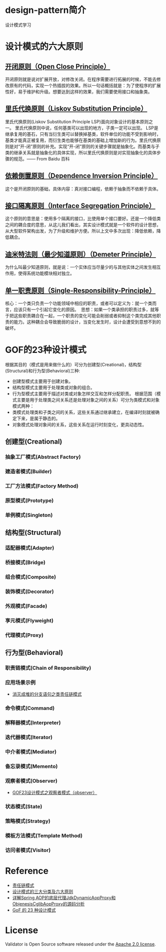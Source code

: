 # design-pattern简介
设计模式学习

# 设计模式的六大原则
## [开闭原则（Open Close Principle）](https://blog.csdn.net/lovelion/article/details/7537584)
开闭原则就是说对扩展开放，对修改关闭。在程序需要进行拓展的时候，不能去修改原有的代码，实现一个热插拔的效果。所以一句话概括就是：为了使程序的扩展性好，易于维护和升级。想要达到这样的效果，我们需要使用接口和抽象类。

## [里氏代换原则（Liskov Substitution Principle）](https://blog.csdn.net/lovelion/article/details/7540445)
里氏代换原则(Liskov Substitution Principle LSP)面向对象设计的基本原则之一。 里氏代换原则中说，任何基类可以出现的地方，子类一定可以出现。 LSP是继承复用的基石，只有当衍生类可以替换掉基类，软件单位的功能不受到影响时，基类才能真正被复用，而衍生类也能够在基类的基础上增加新的行为。里氏代换原则是对“开-闭”原则的补充。实现“开-闭”原则的关键步骤就是抽象化。而基类与子类的继承关系就是抽象化的具体实现，所以里氏代换原则是对实现抽象化的具体步骤的规范。—— From Baidu 百科

## [依赖倒置原则（Dependence Inversion Principle）](https://blog.csdn.net/lovelion/article/details/7562783)
这个是开闭原则的基础，具体内容：真对接口编程，依赖于抽象而不依赖于具体。

## [接口隔离原则（Interface Segregation Principle）](https://blog.csdn.net/lovelion/article/details/7562842)
这个原则的意思是：使用多个隔离的接口，比使用单个接口要好。还是一个降低类之间的耦合度的意思，从这儿我们看出，其实设计模式就是一个软件的设计思想，从大型软件架构出发，为了升级和维护方便。所以上文中多次出现：降低依赖，降低耦合。

## [迪米特法则（最少知道原则）（Demeter Principle）](https://blog.csdn.net/lovelion/article/details/7563445)
为什么叫最少知道原则，就是说：一个实体应当尽量少的与其他实体之间发生相互作用，使得系统功能模块相对独立。

## [单一职责原则（Single-Responsibility-Principle）](https://blog.csdn.net/lovelion/article/details/7536542)
核心：一个类只负责一个功能领域中相应的职责，或者可以定义为：就一个类而言，应该只有一个引起它变化的原因。 
思想：如果一个类承担的职责过多，就等于把这些职责耦合在一起，一个职责的变化可能会削弱或者抑制这个类完成其他职责的能力。这种耦合会导致脆弱的设计，当变化发生时，设计会遭受到意想不到的破坏。

# GOF的23种设计模式
根据其目的（模式是用来做什么的）可分为创建型(Creational)，结构型(Structural)和行为型(Behavioral)三种:
- 创建型模式主要用于创建对象。
- 结构型模式主要用于处理类或对象的组合。
- 行为型模式主要用于描述对类或对象怎样交互和怎样分配职责。
根据范围（模式主要是用于处理类之间关系还是处理对象之间的关系）可分为类模式和对象模式两种：
- 类模式处理类和子类之间的关系，这些关系通过继承建立，在编译时刻就被确定下来，是属于静态的。
- 对象模式处理对象间的关系，这些关系在运行时刻变化，更具动态性。

## 创建型(Creational)
### 抽象工厂模式(Abstract Factory)
### 建造者模式(Builder)
### 工厂方法模式(Factory Method)
### 原型模式(Prototype)
### 单例模式(Singleton)

## 结构型(Structural)
### 适配器模式(Adapter)
### 桥接模式(Bridge)
### 组合模式(Composite)
### 装饰模式(Decorator)
### 外观模式(Facade)
### 享元模式(Flyweight)
### 代理模式(Proxy)

## 行为型(Behavioral)
### 职责链模式(Chain of Responsibility)
### 应用场景示例
- [消灭成堆的分支语句之类责任链模式](https://my.oschina.net/redraiment/blog/105209)
### 命令模式(Command)
### 解释器模式(Interpreter)
### 迭代器模式(Iterator)
### 中介者模式(Mediator)
### 备忘录模式(Memento)
### 观察者模式(Observer)
- [GOF23设计模式之观察者模式（observer）](https://www.cnblogs.com/cao-lei/p/8334075.html)
### 状态模式(State)
### 策略模式(Strategy)
### 模板方法模式(Template Method)
### 访问者模式(Visitor)

# Reference
- [责任链模式](https://www.runoob.com/design-pattern/chain-of-responsibility-pattern.html)
- [设计模式的三大分类及六大原则](https://blog.csdn.net/ttxs99989/article/details/81844135)
- [详解Spring AOP的底层代理JdkDynamicAopProxy和ObjenesisCglibAopProxy的源码分析](https://blog.csdn.net/f641385712/article/details/88952482)
- [GoF 的 23 种设计模式](http://c.biancheng.net/view/1348.html)

# License
Validator is Open Source software released under the [Apache 2.0 license](https://www.apache.org/licenses/LICENSE-2.0.html).